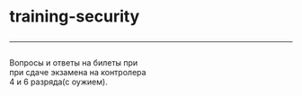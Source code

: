 # training-security<hr />
Вопросы и ответы на билеты при<br />
при сдаче экзамена на контролера<br />
4 и 6 разряда(с оужием).
